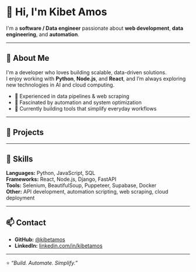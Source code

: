 # 👋 Hi, I'm Kibet Amos

I'm a **software / Data engineer** passionate about **web development**, **data engineering**, and **automation**.

---

## 🚀 About Me
I'm a developer who loves building scalable, data-driven solutions.  
I enjoy working with **Python**, **Node.js**, and **React**, and I’m always exploring new technologies in AI and cloud computing.

- 🧩 Experienced in data pipelines & web scraping  
- 🧠 Fascinated by automation and system optimization  
- 🎯 Currently building tools that simplify everyday workflows  

---

## 💼 Projects



---

## 🧰 Skills
**Languages:** Python, JavaScript, SQL  
**Frameworks:** React, Node.js, Django, FastAPI  
**Tools:** Selenium, BeautifulSoup, Puppeteer, Supabase, Docker  
**Other:** API development, automation scripting, web scraping, cloud deployment

---

## 📫 Contact
- **GitHub:** [@kibetamos](https://github.com/kibetamos)  
- **LinkedIn:** [linkedin.com/in/kibetamos]([https://linkedin.com/in/kibetamos](https://www.linkedin.com/in/amos-kibet-b83681167/))

---

⭐ *“Build. Automate. Simplify.”*
